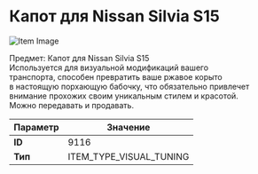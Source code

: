 # Капот для Nissan Silvia S15

![Item Image](../img/9116.webp?raw=true)

Предмет: Капот для Nissan Silvia S15<br>Используется для визуальной модификаций вашего<br>транспорта, способен превратить ваше ржавое корыто<br>в настоящую порхающую бабочку, что обязательно привлечет<br>внимание прохожих своим уникальным стилем и красотой.<br>Можно передавать и продавать.


| Параметр | Значение |
|----------|----------|
| **ID** | 9116 |
| **Тип** | ITEM_TYPE_VISUAL_TUNING |

